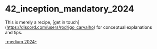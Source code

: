 # 42_inception_mandatory_2024

This is merely a recipe, [get in touch] (https://discord.com/users/rodrigo_carvalho) for conceptual explanations and tips.

[-medium 2024-](https://medium.com/@rodrigoadcarvalho/42-inception-mandatory-2024-57ac20aeeb3d)
